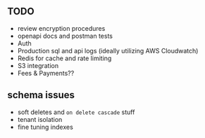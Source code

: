 ## TODO

- review encryption procedures
- openapi docs and postman tests
- Auth
- Production sql and api logs (ideally utilizing AWS Cloudwatch)
- Redis for cache and rate limiting
- S3 integration
- Fees & Payments??


## schema issues

- soft deletes and `on delete cascade` stuff
- tenant isolation
- fine tuning indexes
